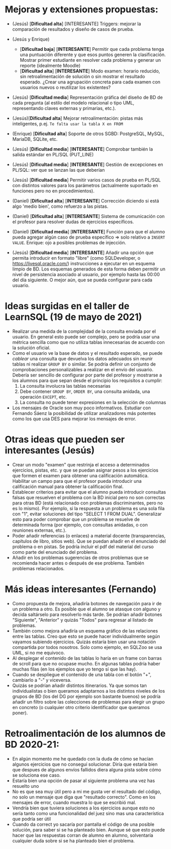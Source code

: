 # Mejoras y extensiones propuestas:

* (Jesús) [**Dificultad alta**] [INTERESANTE]
 Triggers: mejorar la comparación de resultados y diseño de casos de prueba.

* (Jesús y Enrique) 
     * [**Dificultad baja**] [**INTERESANTE**] Permitir que cada problema tenga una puntuación diferente y que esos
       puntos generen la clasificación. Mostrar primer estudiante en resolver cada problema y generar un reporte (idealmente Moodle)
     * [**Dificultad alta**] [**INTERESANTE**] Modo examen: horario reducido, sin retroalimentación de solución o sin mostrar el resultado esperado. ¿Crear una agrupación concreta para cada examen con usuarios nuevos o reutilizar los existentes?

* (Jesús) [**Dificultad media**] 
 Representación gráfica del diseño de BD de cada pregunta (al estilo del modelo relacional o tipo UML, representando claves externas y primarias, etc.). 
  
* (Jesús)[**Dificultad alta**]
 Mejorar retroalimentación: pistas más inteligentes, p.ej. `Te falta usar la tabla X en FROM`

* (Enrique) [**Dificultad alta**]
Soporte de otros SGBD: PostgreSQL, MySQL, MariaDB, SQLite, etc.

* (Jesús) [**Dificultad media**] [**INTERESANTE**]
Comprobar también la salida estándar en PL/SQL (PUT_LINE)

* (Jesús) [**Dificultad media**] [**INTERESANTE**]
Gestión de excepciones en PL/SQL: ver que se lanzan las que deberían

* (Jesús) [**Dificultad media**]
Permitir varios casos de prueba en PL/SQL con distintos valores para los parámetros (actualmente suportado en funciones pero no en procedimientos).

* (Daniel) [**Dificultad alta**] [**INTERESANTE**]
Corrección diciendo si está algo 'medio bien', como refuerzo a las pistas.

* (Daniel) [**Dificultad alta**] [**INTERESANTE**]
Sistema de comunicación con el profesor para resolver dudas de ejercicios específicos.

* (Daniel) [**Dificultad media**] [**INTERESANTE**]
Función para que el alumno pueda agregar algún caso de prueba específico => solo relativo a `INSERT VALUE`.
Enrique: ojo a posibles problemas de injección.

* (Jesús) [**Dificultad media**] [**INTERESANTE**]
Añadir una opción que permita introducir en formato "libre" (como
SQLDeveloper, o https://livesql.oracle.com/) instrucciones a ejecutar
en un esquema limpio de BD. Los esquemas generados de esta forma deben
permitir un nivel de persistencia asociado al usuario, por ejemplo
hasta las 00:00 del día siguiente. O mejor aún, que se pueda
configurar para cada usuario.
  
# Ideas surgidas en el taller de LearnSQL (19 de mayo de 2021)
* Realizar una medida de la complejidad de la consulta enviada por el usuario. 
  En general esto puede ser complejo, pero se podría usar una métrica sencilla como
  que no utiliza tablas innecesarias de acuerdo con la solución oficial.
* Como el usuario ve la base de datos y el resultado esperado, se puede *cablear*
  una consulta que devuelva los datos adecuados sin reunir tablas ni realizar 
  `GROUP BY` o similar. Se podría definir un conjunto de comprobaciones personalizables
  a realizar en el envío del usuario. Debería ser sencillo de configurar por parte del 
  profesor y mostrarse a los alumnos para que sepan desde el principio los requisitos 
  a cumplir:
   1. La consulta involucra las tablas necesarias
   1. Debe contener `GROUP BY`, `ORDER BY`, una consulta anidada, una operación `EXCEPT`,
      etc.
   1. La consulta no puede tener expresiones en la selección de columnas
* Los mensajes de Oracle son muy poco informativos. Estudiar con Fernando Sáenz la
  posibilidad de utilizar analizadores más potentes como los que usa DES para mejorar
  los mensajes de error.

# Otras ideas que pueden ser interesantes (Jesús)
* Crear un modo "examen" que restrinja el acceso a determinados ejercicios, pistas, etc. 
  y que se puedan asignar pesos a los ejercicios que formen el examen para obtener una
  calificación automática. Habilitar un campo para que el profesor pueda introducir una 
  calificación manual para obtener la calificación final.
* Establecer criterios para evitar que el alumno pueda introducir consultas falsas que 
  resuelven el problema con la BD inicial pero no son correctas para otras BD (está 
  relacionado con problemas discriminantes, pero no es lo mismo). Por ejemplo, si la 
  respuesta a un problema es una sola fila con "1", evitar soluciones del tipo "SELECT 1 
  FROM DUAL". Generalizar esto para poder comprobar que un problema se resuelve de 
  determinada forma (por ejemplo, con consultas anidadas, o con reuniones externas,
  etc.).
* Poder añadir referencias (o enlaces) a material docente (transparencias, capítulos de 
  libro, sitios web). Que se puedan añadir en el enunciado del problema o en pistas. Se 
  podría incluir el pdf del material del curso como parte del enunciado del problema.
* Añadir en los problemas sugerencias de otros problemas que se recomienda hacer antes
  o después de ese problema. También problemas relacionados.
  
# Más ideas interesantes (Fernando)
* Como propuesta de mejora, añadiría botones de navegación para ir de 
  un problema a otro. Es posible que el alumno se atasque con alguno y 
  decida saltárselo para resolverlo más tarde. Se podrían añadir 
  botones "Siguiente", "Anterior" y quizás "Todos" para regresar al 
  listado de problemas.
* También como mejora añadiría un esquema gráfico de las relaciones 
  entre las tablas. Creo que esto se puede hacer individualmente según 
  vayamos subiendo ejercicios. Quizás estaría bien usar una notación 
  compartida por todos nosotros. Solo como ejemplo, en SQLZoo se usa 
  UML, si no me equivoco.
* Al desplegar el contenido de las tablas lo haría en un frame con 
  barras de scroll para que no ocupase mucho. En algunas tablas 
  podría haber muchas filas (en los ejemplos que yo tengo sí que las 
  hay).
* Cuando se despliegue el contenido de una tabla con el botón "+", 
  cambiarlo a "-" y viceversa.
* Quizás se podrían añadir distintos itinerarios. Ya que somos tan 
  individualistas o bien queramos adaptarnos a los distintos niveles 
  de los grupos de BD (los del DG por ejemplo son bastante buenos) se
  podría añadir un filtro sobre las colecciones de problemas para 
  elegir un grupo en concreto (o cualquier otro criterio 
  identificador que queramos poner).  
  
# Retroalimentación de los alumnos de BD 2020-21:
* En algún momento me he quedado con la duda de cómo se hacían 
  algunos ejercicios que no conseguí solucionar. Diría que estaría 
  bien que despues de algunos envíos fallidos diera alguna pista 
  sobre cómo se soluciona ese caso.
* Estaría bien una opción de pasar al siguiente problema una vez 
  has resuelto uno
* No es que sea muy útil pero a mi me gusta ver el resultado del 
  código, no solo un mensaje que diga que "resultado correcto". 
  Como en los mensajes de error, cuando muestra lo que se escribió mal.
* Vendría bien que tuviera soluciones a los ejercicios aunque esto 
  no sería tanto como una funcionalidad del juez sino mas una 
  característica que podría ser útil
* Cuando da correct yo sacaría por pantalla el código de una posible 
  solución, para saber si se ha planteado bien. Aunque sé que esto 
  puede hacer que las respuestas corran de alumno en alumno, 
  solventaría cualquier duda sobre si se ha planteado bien el 
  problema.